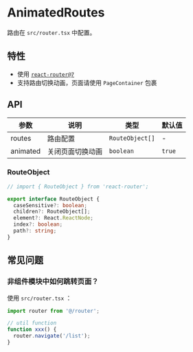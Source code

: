 # AnimatedRoutes

路由在 `src/router.tsx` 中配置。

## 特性

- 使用 [`react-router@7`](https://reactrouter.com/)
- 支持路由切换动画，页面请使用 `PageContainer` 包裹

## API

| 参数     | 说明             | 类型            | 默认值 |
| -------- | ---------------- | --------------- | ------ |
| routes   | 路由配置         | `RouteObject[]` | -      |
| animated | 关闭页面切换动画 | `boolean`       | `true` |

### RouteObject

```typescript
// import { RouteObject } from 'react-router';

export interface RouteObject {
  caseSensitive?: boolean;
  children?: RouteObject[];
  element?: React.ReactNode;
  index?: boolean;
  path?: string;
}
```

## 常见问题

### 非组件模块中如何跳转页面？

使用 `src/router.tsx` ：

```typescript
import router from '@/router';

// util function
function xxx() {
  router.navigate('/list');
}
```
